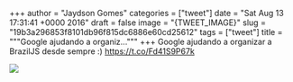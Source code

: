 
+++
author = "Jaydson Gomes"
categories = ["tweet"]
date = "Sat Aug 13 17:31:41 +0000 2016"
draft = false
image = "{TWEET_IMAGE}"
slug = "19b3a296853f8101db96f815dc6886e60cd25612"
tags = ["tweet"]
title = """Google ajudando a organiz..."""
+++
Google ajudando a organizar a BrazilJS desde sempre :) https://t.co/Fd41S9P67k

![](/images/tweet-media/764514778865922052-CpwZ2lBWAAAtVQY.jpg)